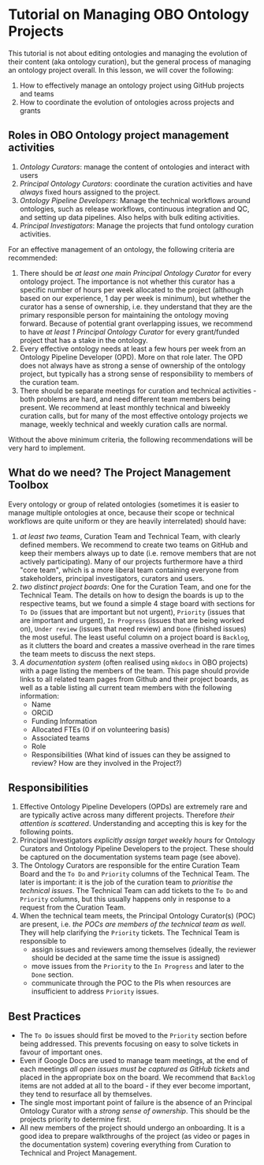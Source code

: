 # Tutorial on Managing OBO Ontology Projects

This tutorial is not about editing ontologies and managing the evolution of their content (aka ontology curation), but the general process of managing an ontology project overall. In this lesson, we will cover the following:

1. How to effectively manage an ontology project using GitHub projects and teams
2. How to coordinate the evolution of ontologies across projects and grants

## Roles in OBO Ontology project management activities

1. *Ontology Curators*: manage the content of ontologies and interact with users
1. *Principal Ontology Curators*: coordinate the curation activities and have _always_ fixed hours assigned to the project.
1. *Ontology Pipeline Developers*: Manage the technical workflows around ontologies, such as release workflows, continuous integration and QC, and setting up data pipelines. Also helps with bulk editing activities.
1. *Principal Investigators*: Manage the projects that fund ontology curation activities.


For an effective management of an ontology, the following criteria are recommended:

1. There should be *at least one main Principal Ontology Curator* for every ontology project. The importance is not whether this curator has a specific number of hours per week allocated to the project (although based on our experience, 1 day per week is minimum), but whether the curator has a sense of ownership, i.e. they understand that they are the primary responsible person for maintaining the ontology moving forward. Because of potential grant overlapping issues, we recommend to have *at least 1 Principal Ontology Curator* for every grant/funded project that has a stake in the ontology.
2. Every effective ontology needs at least a few hours per week from an Ontology Pipeline Developer (OPD). More on that role later. The OPD does not always have as strong a sense of ownership of the ontology project, but typically has a strong sense of responsibility to members of the curation team.
3. There should be separate meetings for curation and technical activities - both problems are hard, and need different team members being present. We recommend at least monthly technical and biweekly curation calls, but for many of the most effective ontology projects we manage, weekly technical and weekly curation calls are normal.

Without the above minimum criteria, the following recommendations will be very hard to implement.

## What do we need? The Project Management Toolbox

Every ontology or group of related ontologies (sometimes it is easier to manage multiple ontologies at once, because their scope or technical workflows are quite uniform or they are heavily interrelated) should have:

1. *at least two teams*, Curation Team and Technical Team, with clearly defined members. We recommend to create two teams on GitHub and keep their members always up to date (i.e. remove members that are not actively participating). Many of our projects furthermore have a third "core team", which is a more liberal team containing everyone from stakeholders, principal investigators, curators and users.
2. *two distinct project boards*: One for the Curation Team, and one for the Technical Team. The details on how to design the boards is up to the respective teams, but we found a simple 4 stage board with sections for `To Do` (issues that are important but not urgent), `Priority` (issues that are important and urgent), `In Progress` (issues that are being worked on), `Under review` (issues that need review) and `Done` (finished issues) the most useful. The least useful column on a project board is `Backlog`, as it clutters the board and creates a massive overhead in the rare times the team meets to discuss the next steps.
3. *A documentation system* (often realised using `mkdocs` in OBO projects) with a page listing the members of the team. This page should provide links to all related team pages from Github and their project boards, as well as a table listing all current team members with the following information:
    - Name
    - ORCiD
    - Funding Information
    - Allocated FTEs (0 if on volunteering basis)
    - Associated teams
    - Role 
    - Responsibilities (What kind of issues can they be assigned to review? How are they involved in the Project?)

## Responsibilities

1. Effective Ontology Pipeline Developers (OPDs) are extremely rare and are typically active across many different projects. Therefore *their attention is scattered*. Understanding and accepting this is key for the following points.
1. Principal Investigators *explicitly assign target weekly hours* for Ontology Curators and Ontology Pipeline Developers to the project. These should be captured on the documentation systems team page (see above).
2. The Ontology Curators are responsible for the entire Curation Team Board and the `To Do` and `Priority` columns of the Technical Team. The later is important: it is the job of the curation team to _prioritise the technical issues_. The Technical Team can add tickets to the `To Do` and `Priority` columns, but this usually happens only in response to a request from the Curation Team.
3. When the technical team meets, the Principal Ontology Curator(s) (POC) are present, i.e. *the POCs are members of the technical team as well*. They will help clarifying the `Priority` tickets. The Technical Team is responsible to 
   - assign issues and reviewers among themselves (ideally, the reviewer should be decided at the same time the issue is assigned)
   - move issues from the `Priority` to the `In Progress` and later to the `Done` section.
   - communicate through the POC to the PIs when resources are insufficient to address `Priority` issues.

## Best Practices

- The `To Do` issues should first be moved to the `Priority` section before being addressed. This prevents focusing on easy to solve tickets in favour of important ones.
- Even if Google Docs are used to manage team meetings, at the end of each meetings *all open issues must be captured as GitHub tickets* and placed in the appropriate box on the board. We recommend that `Backlog` items are not added at all to the board - if they ever become important, they tend to resurface all by themselves.
- The single most important point of failure is the absence of an Principal Ontology Curator with a *strong sense of ownership*. This should be the projects priority to determine first.
- All new members of the project should undergo an onboarding. It is a good idea to prepare walkthroughs of the project (as video or pages in the documentation system) covering everything from Curation to Technical and Project Management.
